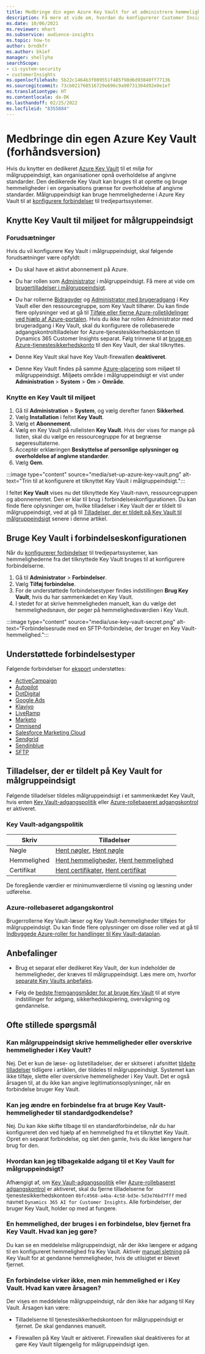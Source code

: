 ```yaml
---
title: Medbringe din egen Azure Key Vault for at administrere hemmeligheder
description: Få mere at vide om, hvordan du konfigurerer Customer Insights til at bruge din egen Azure Key Vault.
ms.date: 10/06/2021
ms.reviewer: mhart
ms.subservice: audience-insights
ms.topic: how-to
author: brndkfr
ms.author: bkief
manager: shellyha
searchScope:
- ci-system-security
- customerInsights
ms.openlocfilehash: 5b22c1464b3f089551f485f98d6d93840ff77136
ms.sourcegitcommit: 73cb021760516729e696c9a90731304d92e0e1ef
ms.translationtype: HT
ms.contentlocale: da-DK
ms.lasthandoff: 02/25/2022
ms.locfileid: "8355884"
---
```

# <a name="bring-your-own-azure-key-vault-preview"></a>Medbringe din egen Azure Key Vault (forhåndsversion)

Hvis du knytter en dedikeret [Azure Key Vault](/azure/key-vault/general/basic-concepts) til et miljø for målgruppeindsigt, kan organisationer opnå overholdelse af angivne standarder.
Den dedikerede Key Vault kan bruges til at oprette og bruge hemmeligheder i en organisations grænse for overholdelse af angivne standarder. Målgruppeindsigt kan bruge hemmelighederne i Azure Key Vault til at [konfigurere forbindelser](connections.md) til tredjepartssystemer.

## <a name="link-the-key-vault-to-the-audience-insights-environment"></a>Knytte Key Vault til miljøet for målgruppeindsigt

### <a name="prerequisites"></a>Forudsætninger

Hvis du vil konfigurere Key Vault i målgruppeindsigt, skal følgende forudsætninger være opfyldt:

- Du skal have et aktivt abonnement på Azure.

- Du har rollen som [Administrator](permissions.md#administrator) i målgruppeindsigt. Få mere at vide om [brugertilladelser i målgruppeindsigt](permissions.md#assign-roles-and-permissions).

- Du har rollerne [Bidragyder](/azure/role-based-access-control/built-in-roles#contributor) og [Administrator med brugeradgang](/azure/role-based-access-control/built-in-roles#user-access-administrator) i Key Vault eller den ressourcegruppe, som Key Vault tilhører. Du kan finde flere oplysninger ved at gå til [Tilføje eller fjerne Azure-rolletildelinger ved hjælp af Azure-portalen](/azure/role-based-access-control/role-assignments-portal). Hvis du ikke har rollen Administrator med brugeradgang i Key Vault, skal du konfigurere de rollebaserede adgangskontroltilladelser for Azure-tjenestesikkerhedskontoen til Dynamics 365 Customer Insights separat. Følg trinnene til at [bruge en Azure-tjenestesikkerhedskonto](connect-service-principal.md) til den Key Vault, der skal tilknyttes.

- Denne Key Vault skal have Key Vault-firewallen **deaktiveret**.

- Denne Key Vault findes på samme [Azure-placering](https://azure.microsoft.com/global-infrastructure/geographies/#overview) som miljøet til målgruppeindsigt. Miljøets område i målgruppeindsigt er vist under **Administration** > **System** > **Om** > **Område**.

### <a name="link-a-key-vault-to-the-environment"></a>Knytte en Key Vault til miljøet

1. Gå til **Administration** > **System**, og vælg derefter fanen **Sikkerhed**.
1. Vælg **Installation** i feltet **Key Vault**.
1. Vælg et **Abonnement**.
1. Vælg en Key Vault på rullelisten **Key Vault**. Hvis der vises for mange på listen, skal du vælge en ressourcegruppe for at begrænse søgeresultaterne.
1. Acceptér erklæringen **Beskyttelse af personlige oplysninger og overholdelse af angivne standarder**.
1. Vælg **Gem**.

:::image type="content" source="media/set-up-azure-key-vault.png" alt-text="Trin til at konfigurere et tilknyttet Key Vault i målgruppeindsigt.":::

I feltet **Key Vault** vises nu det tilknyttede Key Vault-navn, ressourcegruppen og abonnementet. Den er klar til brug i forbindelseskonfigurationen.
Du kan finde flere oplysninger om, hvilke tilladelser i Key Vault der er tildelt til målgruppeindsigt, ved at gå til [Tilladelser, der er tildelt på Key Vault til målgruppeindsigt](#permissions-granted-on-the-key-vault-to-audience-insights) senere i denne artikel.

## <a name="use-the-key-vault-in-the-connection-setup"></a>Bruge Key Vault i forbindelseskonfigurationen

Når du [konfigurerer forbindelser](connections.md) til tredjepartssystemer, kan hemmelighederne fra det tilknyttede Key Vault bruges til at konfigurere forbindelserne.

1. Gå til **Administrator** > **Forbindelser**.
1. Vælg **Tilføj forbindelse**.
1. For de understøttede forbindelsestyper findes indstillingen **Brug Key Vault**, hvis du har sammenkædet en Key Vault.
1. I stedet for at skrive hemmeligheden manuelt, kan du vælge det hemmelighedsnavn, der peger på hemmelighedsværdien i Key Vault.

:::image type="content" source="media/use-key-vault-secret.png" alt-text="Forbindelsesrude med en SFTP-forbindelse, der bruger en Key Vault-hemmelighed.":::

## <a name="supported-connection-types"></a>Understøttede forbindelsestyper

Følgende forbindelser for [eksport](export-destinations.md) understøttes:

* [ActiveCampaign](export-active-campaign.md)
* [Autopilot](export-autopilot.md)
* [DotDigital](export-dotdigital.md)
* [Google Ads](export-google-ads.md)
* [Klaviyo](export-klaviyo.md)
* [LiveRamp](export-liveramp.md)
* [Marketo](export-marketo.md)
* [Omnisend](export-omnisend.md)
* [Salesforce Marketing Cloud](export-salesforce.md)
* [Sendgrid](export-sendgrid.md)
* [Sendinblue](export-sendinblue.md)
* [SFTP](export-sftp.md)

## <a name="permissions-granted-on-the-key-vault-to-audience-insights"></a>Tilladelser, der er tildelt på Key Vault for målgruppeindsigt

Følgende tilladelser tildeles målgruppeindsigt i et sammenkædet Key Vault, hvis enten [Key Vault-adgangspolitik](/azure/key-vault/general/assign-access-policy?tabs=azure-portal) eller [Azure-rollebaseret adgangskontrol](/azure/key-vault/general/rbac-guide?tabs=azure-cli) er aktiveret.

### <a name="key-vault-access-policy"></a>Key Vault-adgangspolitik

| Skriv        | Tilladelser          |
| ----------- | -------------------- |
| Nøgle         | [Hent nøgler](/rest/api/keyvault/get-keys), [Hent nøgle](/rest/api/keyvault/get-key)                                 |
| Hemmelighed      | [Hent hemmeligheder](/rest/api/keyvault/get-secrets), [Hent hemmelighed](/rest/api/keyvault/get-secret)                     |
| Certifikat | [Hent certifikater](/rest/api/keyvault/get-certificates), [Hent certifikat](/rest/api/keyvault/get-certificate) |

De foregående værdier er minimumværdierne til visning og læsning under udførelse.

### <a name="azure-role-based-access-control"></a>Azure-rollebaseret adgangskontrol

Brugerrollerne Key Vault-læser og Key Vault-hemmeligheder tilføjes for målgruppeindsigt. Du kan finde flere oplysninger om disse roller ved at gå til [Indbyggede Azure-roller for handlinger til Key Vault-dataplan](/azure/key-vault/general/rbac-guide?tabs=azure-cli).

## <a name="recommendations"></a>Anbefalinger

- Brug et separat eller dedikeret Key Vault, der kun indeholder de hemmeligheder, der kræves til målgruppeindsigt. Læs mere om, hvorfor [separate Key Vaults anbefales](/azure/key-vault/general/best-practices#why-we-recommend-separate-key-vaults).

- Følg de [bedste fremgangsmåder for at bruge Key Vault](/azure/key-vault/general/best-practices#turn-on-logging) til at styre indstillinger for adgang, sikkerhedskopiering, overvågning og gendannelse.

## <a name="frequently-asked-questions"></a>Ofte stillede spørgsmål

### <a name="can-audience-insights-write-secrets-or-overwrite-secrets-into-the-key-vault"></a>Kan målgruppeindsigt skrive hemmeligheder eller overskrive hemmeligheder i Key Vault?

Nej. Det er kun de læse- og listetilladelser, der er skitseret i afsnittet [tildelte tilladelser](#permissions-granted-on-the-key-vault-to-audience-insights) tidligere i artiklen, der tildeles til målgruppeindsigt. Systemet kan ikke tilføje, slette eller overskrive hemmeligheder i Key Vault. Det er også årsagen til, at du ikke kan angive legitimationsoplysninger, når en forbindelse bruger Key Vault.

### <a name="can-i-change-a-connection-from-using-key-vault-secrets-to-default-authentication"></a>Kan jeg ændre en forbindelse fra at bruge Key Vault-hemmeligheder til standardgodkendelse?

Nej. Du kan ikke skifte tilbage til en standardforbindelse, når du har konfigureret den ved hjælp af en hemmelighed fra et tilknyttet Key Vault. Opret en separat forbindelse, og slet den gamle, hvis du ikke længere har brug for den.

### <a name="how-can-i-revoke-access-to-a-key-vault-for-audience-insights"></a>Hvordan kan jeg tilbagekalde adgang til et Key Vault for målgruppeindsigt?

Afhængigt af, om [Key Vault-adgangspolitik](/azure/key-vault/general/assign-access-policy?tabs=azure-portal) eller [Azure-rollebaseret adgangskontrol](/azure/key-vault/general/rbac-guide?tabs=azure-cli) er aktiveret, skal du fjerne tilladelserne for tjenestesikkerhedskontoen `0bfc4568-a4ba-4c58-bd3e-5d3e76bd7fff` med navnet `Dynamics 365 AI for Customer Insights`. Alle forbindelser, der bruger Key Vault, holder op med at fungere.

### <a name="a-secret-thats-used-in-a-connection-got-removed-from-the-key-vault-what-can-i-do"></a>En hemmelighed, der bruges i en forbindelse, blev fjernet fra Key Vault. Hvad kan jeg gøre?

Du kan se en meddelelse målgruppeindsigt, når der ikke længere er adgang til en konfigureret hemmelighed fra Key Vault. Aktivér [manuel sletning](/azure/key-vault/general/soft-delete-overview) på Key Vault for at gendanne hemmeligheder, hvis de utilsigtet er blevet fjernet.

### <a name="a-connection-doesnt-work-but-my-secret-is-in-the-key-vault-what-might-be-the-cause"></a>En forbindelse virker ikke, men min hemmelighed er i Key Vault. Hvad kan være årsagen?

Der vises en meddelelse målgruppeindsigt, når den ikke har adgang til Key Vault. Årsagen kan være:

- Tilladelserne til tjenestesikkerhedskontoen for målgruppeindsigt er fjernet. De skal gendannes manuelt.

- Firewallen på Key Vault er aktiveret. Firewallen skal deaktiveres for at gøre Key Vault tilgængelig for målgruppeindsigt igen.
